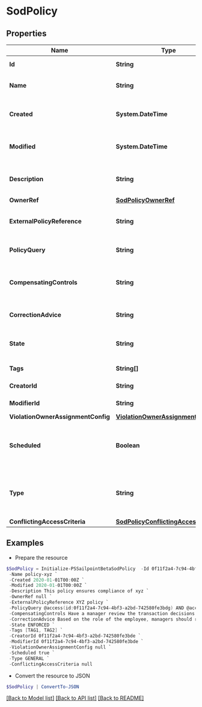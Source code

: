 # SodPolicy
## Properties

Name | Type | Description | Notes
------------ | ------------- | ------------- | -------------
**Id** | **String** | Policy ID. | [optional] [readonly] 
**Name** | **String** | Policy business name. | [optional] 
**Created** | **System.DateTime** | The time when this SOD policy is created. | [optional] [readonly] 
**Modified** | **System.DateTime** | The time when this SOD policy is modified. | [optional] [readonly] 
**Description** | **String** | Optional description of the SOD policy. | [optional] 
**OwnerRef** | [**SodPolicyOwnerRef**](SodPolicyOwnerRef.md) |  | [optional] 
**ExternalPolicyReference** | **String** | Optional external policy reference. | [optional] 
**PolicyQuery** | **String** | Search query of the SOD policy. | [optional] 
**CompensatingControls** | **String** | Optional compensating controls (Mitigating Controls). | [optional] 
**CorrectionAdvice** | **String** | Optional correction advice. | [optional] 
**State** | **String** | Whether the policy is enforced or not. | [optional] 
**Tags** | **String[]** | Tags for the policy object. | [optional] 
**CreatorId** | **String** | Policy&#39;s creator ID. | [optional] [readonly] 
**ModifierId** | **String** | Policy&#39;s modifier ID. | [optional] [readonly] 
**ViolationOwnerAssignmentConfig** | [**ViolationOwnerAssignmentConfig**](ViolationOwnerAssignmentConfig.md) |  | [optional] 
**Scheduled** | **Boolean** | Defines whether a policy has been scheduled or not. | [optional] [default to $false]
**Type** | **String** | Whether a policy is query based or conflicting access based. | [optional] [default to "GENERAL"]
**ConflictingAccessCriteria** | [**SodPolicyConflictingAccessCriteria**](SodPolicyConflictingAccessCriteria.md) |  | [optional] 

## Examples

- Prepare the resource
```powershell
$SodPolicy = Initialize-PSSailpointBetaSodPolicy  -Id 0f11f2a4-7c94-4bf3-a2bd-742580fe3bde `
 -Name policy-xyz `
 -Created 2020-01-01T00:00Z `
 -Modified 2020-01-01T00:00Z `
 -Description This policy ensures compliance of xyz `
 -OwnerRef null `
 -ExternalPolicyReference XYZ policy `
 -PolicyQuery @access(id:0f11f2a4-7c94-4bf3-a2bd-742580fe3bdg) AND @access(id:0f11f2a4-7c94-4bf3-a2bd-742580fe3bdf) `
 -CompensatingControls Have a manager review the transaction decisions for their &quot;out of compliance&quot; employee `
 -CorrectionAdvice Based on the role of the employee, managers should remove access that is not required for their job function. `
 -State ENFORCED `
 -Tags [TAG1, TAG2] `
 -CreatorId 0f11f2a4-7c94-4bf3-a2bd-742580fe3bde `
 -ModifierId 0f11f2a4-7c94-4bf3-a2bd-742580fe3bde `
 -ViolationOwnerAssignmentConfig null `
 -Scheduled true `
 -Type GENERAL `
 -ConflictingAccessCriteria null
```

- Convert the resource to JSON
```powershell
$SodPolicy | ConvertTo-JSON
```

[[Back to Model list]](../README.md#documentation-for-models) [[Back to API list]](../README.md#documentation-for-api-endpoints) [[Back to README]](../README.md)

